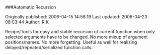 ###Automatic Recursion

Originally published: 2006-04-15 14:56:19
Last updated: 2006-04-23 08:03:44
Author: R K

Recipe/Tools for easy and stable recursion of current function when only selected arguments have to be changed. No more mixup of argument positions/names. No more forgetting. Useful as well for realizing delayed/repeated/serialized function calls.